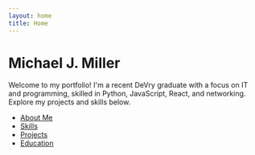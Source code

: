 ```yaml
---
layout: home
title: Home
---
```


# Michael J. Miller

Welcome to my portfolio! I'm a recent DeVry graduate with a focus on IT and programming, skilled in Python, JavaScript, React, and networking. Explore my projects and skills below.

- [About Me](/about)
- [Skills](/skills)
- [Projects](/projects)
- [Education](/education)